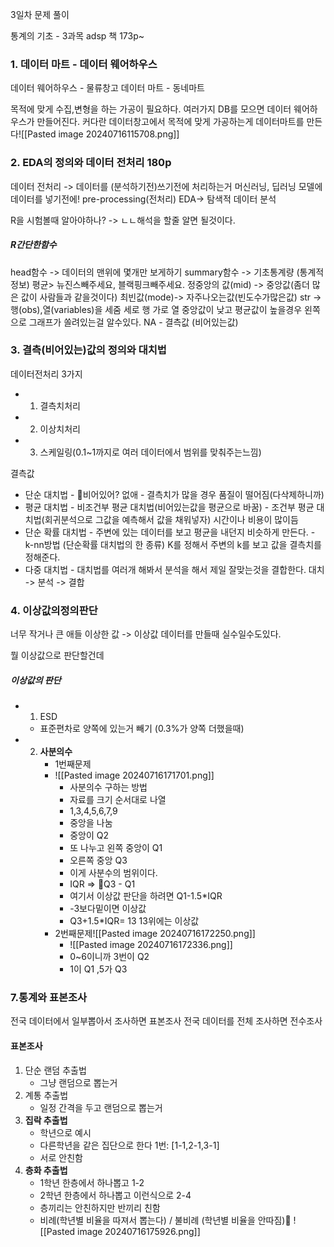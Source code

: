 3일차 문제 풀이

통계의 기초 - 3과목  adsp 책 173p~ 


### 1. 데이터 마트 - 데이터 웨어하우스
데이터 웨어하우스 - 물류창고
데이터 마트 - 동네마트

목적에 맞게 수집,변형을 하는 가공이 필요하다.
여러가지 DB를 모으면  데이터 웨어하우스가 만들어진다.
커다란 데이터창고에서 목적에 맞게 가공하는게 데이터마트를 만든다![[Pasted image 20240716115708.png]]
### 2. EDA의 정의와 데이터 전처리 180p
데이터 전처리 -> 데이터를 (분석하기전)쓰기전에 처리하는거
머신러닝, 딥러닝 모델에 데이터를 넣기전에! 
pre-processing(전처리)
EDA-> 탐색적 데이터 분석

R을 시험볼때 알아야하나? -> ㄴㄴ해석을 할줄 알면 될것이다.
##### R간단한함수
head함수 -> 데이터의 맨위에 몇개만 보게하기
summary함수 -> 기초통계량 (통계적정보)
평균> 뉴진스빼주세요, 블랙핑크빼주세요.
정중앙의 값(mid) -> 중앙값(좀더 많은 값이 사람들과 같을것이다)
최빈값(mode)-> 자주나오는값(빈도수가많은값)
str -> 행(obs),열(variables)을 세줌
세로 행 가로 열
중앙값이 낮고 평균값이 높을경우 왼쪽으로 그래프가 쏠려있는걸 알수있다. 
NA - 결측값 (비어있는값)

### 3. 결측(비어있는)값의 정의와 대치법
데이터전처리 3가지
- 1. 결측치처리
- 2. 이상치처리
- 3. 스케일링(0.1~1까지로 여러 데이터에서 범위를 맞춰주는느낌)

결측값
- 단순 대치법
		- 비어있어? 없애
		- 결측치가 많을 경우 품질이 떨어짐(다삭제하니까)
- 평균 대치법
		- 비조건부 평균 대치법(비어있는값을 평균으로 바꿈)
		- 조건부 평균 대치법(회귀분석으로 그값을 예측해서 값을 채워넣자) 시간이나 비용이 많이듬
- 단순 확률 대치법 
		- 주변에 있는 데이터를 보고 평균을 내던지 비슷하게 만든다.
		- k-nn방법 (단순확률 대치법의 한 종류)
		 K를 정해서 주변의 k를 보고 값을 결측치를 정해준다.
- 다중 대치법 
		- 대치법를 여러개 해봐서 분석을 해서 제일 잘맞는것을 결합한다. 대치 -> 분석 -> 결합

### 4. 이상값의정의판단
너무 작거나 큰 애들 이상한 값 -> 이상값
데이터를 만들때 실수일수도있다. 

뭘 이상값으로 판단할건데
##### 이상값의 판단 
- 1. ESD
	- 표준편차로 양쪽에 있는거 빼기 (0.3%가 양쪽 더했을때)
- 2. **사분의수**
		- 1번째문제
		- ![[Pasted image 20240716171701.png]]
			- 사분의수 구하는 방법 
			- 자료를 크기 순서대로 나열 
			- 1,3,4,5,6,7,9
			- 중앙을 나눔
			- 중앙이 Q2 
			- 또 나누고 왼쪽 중앙이 Q1
			- 오른쪽 중앙 Q3
			- 이게 사분수의 범위이다. 
			- IQR => Q3 - Q1
			- 여기서 이상값 판단을 하려면 Q1-1.5\*IQR
			- -3보다밑이면 이상값
			- Q3+1.5\*IQR= 13 13위에는 이상값
		- 2번째문제![[Pasted image 20240716172250.png]]
			- ![[Pasted image 20240716172336.png]]
			- 0~6이니까 3번이 Q2
			- 1이 Q1 ,5가 Q3

### 7.통계와 표본조사 
전국 데이터에서 일부뽑아서 조사하면 표본조사
전국 데이터를 전체 조사하면 전수조사

#### 표본조사
1. 단순 랜덤 추출법 
	- 그냥 랜덤으로 뽑는거
2. 계통 추출법
	- 일정 간격을 두고 랜덤으로 뽑는거
3. **집락 추출법**
	- 학년으로 예시
	- 다른학년을 같은 집단으로 한다 1번: [1-1,2-1,3-1]
	- 서로 안친함 
4. **층화 추출법**
	- 1학년 한층에서 하나뽑고 1-2
	- 2학년 한층에서 하나뽑고 이런식으로  2-4
	- 층끼리는 안친하지만 반끼리 친함
	- 비례(학년별 비율을 따져서 뽑는다) / 불비례 (학년별 비율을 안따짐)
![[Pasted image 20240716175926.png]]

